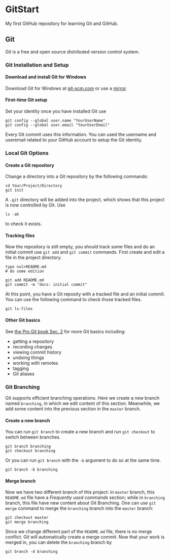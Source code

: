 # GitStart

My first GitHub repository for learning Git and GitHub.

## Git 

Git is a free and open source distributed version control system.

### Git Installation and Setup

#### Download and install Git for Windows

Download Git for Windows at [git-scm.com](https://git-scm.com/download/win) or use a [mirror](https://registry.npmmirror.com/binary.html?path=git-for-windows/). 

#### First-time Git setup

Set your identity once you have installed Git use
``` 
git config --global user.name "YourUserName"
git config --global user.email "YourUserEmail"
```
Every Git commit uses this information. You can used the username and useremail related to your GitHub account to setup the Git identity.

### Local Git Options

#### Create a Git repository

Change a directory into a Git repository by the following commands:
```
cd Your/Project/Directory 
git init
```
A `.git` directory will be added into the project, which shows that this project is now controlled by Git. Use 
```
ls -ah
```
to check it exists. 

#### Tracking files

Now the repository is still empty, you should track some files and do an initial commit use `git add` and `git commit` commands. First create and edit a file in the project directory.
```
type nul>README.md
# do some edition

git add README.md
git commit -m "docs: initial commit"
```

At this point, you have a Git reposity with a tracked file and an initial commit. You can use the following command to check those tracked files.
```
git ls-files
```

#### Other Git basics

See [the Pro Git book Sec. 2](https://git-scm.com/book/en/v2) for more Git basics including:

- getting a repository
- recording changes
- viewing commit history
- undoing things
- working with remotes
- tagging
- Git aliases

### Git Branching

Git supports efficient branching operations. Here we create a new branch named `branching`, in which we edit content of this section. Meanwhile, we add some content into the previous section in the `master` branch. 

#### Create a new branch 

You can run `git branch` to create a new branch and run `git checkout` to switch between branches.
```
git branch branching
git checkout branching
```
Or you can run `git branch` with the `-b` argument to do so at the same time.
```
git branch -b branching
```

#### Merge branch

Now we have two different branch of this project: in `master` branch, this `README.md` file have a *Frequently used commands* section; while in `branching` branch, this file have new content about Git Branching. One can use `git merge` command to merge the `branching` branch into the `master` branch:
```
git checkout master
git merge branching
```
Since we change different part of the `README.md` file, there is no merge conflict. Git will automatically create a merge commit. Now that your work is merged in, you can delete the `branching` branch by
```
git branch -d branching
``` 